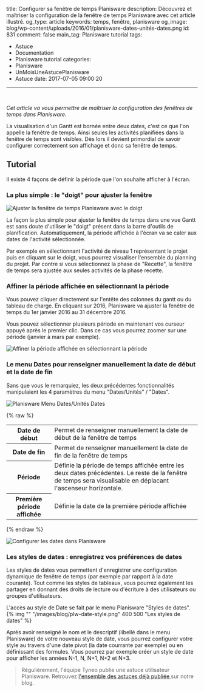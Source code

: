 title: Configurer sa fenêtre de temps Planisware
description: Découvrez et maîtriser la configuration de la fenêtre de temps Planisware avec cet article illustré.
og_type: article
keywords: temps, fenêtre, planisware
og_image: blog/wp-content/uploads/2016/01/planisware-dates-unités-dates.png
id: 831
comment: false
main_tag: Planisware tutorial
tags:
  - Astuce
  - Documentation
  - Planisware tutorial
categories:
  - Planisware
  - UnMoisUneAstucePlanisware
  - Astuce
date: 2017-07-05 09:00:20
---

&nbsp;

<em>Cet article va vous permettre de maîtriser la configuration des fenêtres de temps dans Planisware.</em>

La visualisation d'un Gantt est bornée entre deux dates, c'est ce que l'on appelle la fenêtre de temps. Ainsi seules les activités planifiées dans la fenêtre de temps sont visibles. Dès lors il devient primordial de savoir configurer correctement son affichage et donc sa fenêtre de temps.
<!-- more --> 
## Tutorial

Il existe 4 façons de définir la période que l'on souhaite afficher à l'écran.

### La plus simple : le "doigt" pour ajuster la fenêtre

![Ajuster la fenêtre de temps Planisware avec le doigt](http://www.tyneo-consulting.fr/blog/wp-content/uploads/2016/01/planisware-dates-doitg.png)

La façon la plus simple pour ajuster la fenêtre de temps dans une vue Gantt est sans doute d'utiliser le "doigt" présent dans la barre d'outils de planification. Automatiquement, la période affichée à l'écran va se caler aux dates de l'activité sélectionnée.

Par exemple en sélectionnant l'activité de niveau 1 représentant le projet puis en cliquant sur le doigt, vous pourrez visualiser l'ensemble du planning du projet. Par contre si vous sélectionnez la phase de "Recette", la fenêtre de temps sera ajustée aux seules activités de la phase recette.

### Affiner la période affichée en sélectionnant la période

Vous pouvez cliquer directement sur l'entête des colonnes du gantt ou du tableau de charge. En cliquant sur 2016, Planisware va ajuster la fenêtre de temps du 1er janvier 2016 au 31 décembre 2016.

Vous pouvez sélectionner plusieurs période en maintenant vos curseur appuyé après le premier clic. Dans ce cas vous pourrez zoomer sur une période (janvier à mars par exemple).

![Affiner la période affichée en sélectionnant la période](/images/blog/plw-adjust-dates.gif)


### Le menu Dates pour renseigner manuellement la date de début et la date de fin

Sans que vous le remarquiez, les deux précédentes fonctionnalités manipulaient les 4 paramètres du menu "Dates/Unités" / "Dates".

![Planisware Menu Dates/Unités Dates](http://www.tyneo-consulting.fr/blog/wp-content/uploads/2016/01/planisware-dates-unités-dates.png)

{% raw %}
<div class="table-responsive">
	<table class="table table-bordered table-striped">
	<tbody>
		<tr>
			<th>Date de début</th>
			<td>Permet de renseigner manuellement la date de début de la fenêtre de temps</td>
		</tr>
		<tr>
			<th>Date de fin</th>
			<td>Permet de renseigner manuellement la date de fin de la fenêtre de temps</td>
		</tr>
		<tr>
			<th>Période</th>
			<td>Définie la période de temps affichée entre les deux dates précédentes. Le reste de la fenêtre de temps sera visualisable en déplacant l'ascenseur horizontale. </td>
		</tr>
		<tr>
			<th>Première période affichée</th>
			<td>Définie la date de la première période affichée </td>
		</tr>
	</tbody>
	</table>
</div>
{% endraw %}

![Configurer les dates dans Planisware](/images/blog/plw-param-dates.gif)
&nbsp;

### Les styles de dates : enregistrez vos préférences de dates
Les styles de dates vous permettent d'enregistrer une configuration dynamique de fenêtre de temps (par exemple par rapport à la date courante). Tout comme les styles de tableaux, vous pourrez également les partager en donnant des droits de lecture ou d'écriture à des utilisateurs ou groupes d'utilisateurs.

L'accès au style de Date se fait par le menu Planisware "Styles de dates". 
{% img "" "/images/blog/plw-date-style.png" 400 500 "Les styles de dates" %}

Après avoir renseigné le nom et le descriptif (libellé dans le menu Planisware) de votre nouveau style de date, vous pourrez configurer votre style au travers d'une date pivot (la date courrante par exemple) ou en définissant des formules.
Vous pourrez par exemple créer un style de date pour afficher les années N-1, N, N+1, N+2 et N+3.

> Régulièrement, l'équipe Tyneo publie une astuce utilisateur Planisware. Retrouvez [l'ensemble des astuces déjà publiée ](https://tyneo.net/blog/categories/Astuce/)sur notre blog.